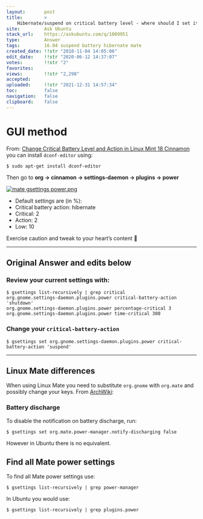 ```yaml
---
layout:       post
title:        >
    Hibernate∕suspend on critical battery level - where should I set it from MATE GUI?
site:         Ask Ubuntu
stack_url:    https://askubuntu.com/q/1089951
type:         Answer
tags:         16.04 suspend battery hibernate mate
created_date: !!str "2018-11-04 14:05:06"
edit_date:    !!str "2020-06-12 14:37:07"
votes:        !!str "2"
favorites:    
views:        !!str "2,298"
accepted:     
uploaded:     !!str "2021-12-31 14:57:34"
toc:          false
navigation:   false
clipboard:    false
---
```


# GUI method

From: [Change Critical Battery Level and Action in Linux Mint 18 Cinnamon][1]
you can install `dconf-editor` using:

``` 
$ sudo apt-get install dconf-editor

```

Then go to **org -> cinnamon -> settings-daemon -> plugins -> power**

[![mate gsettings power.png][2]][2]

- Default settings are (in %):
- Critical battery action: hibernate
- Critical: 2
- Action: 2
- Low: 10

Exercise caution and tweak to your heart’s content 🙂

----------


## Original Answer and edits below

### Review your current settings with:

``` 
$ gsettings list-recursively | grep critical
org.gnome.settings-daemon.plugins.power critical-battery-action 'shutdown'
org.gnome.settings-daemon.plugins.power percentage-critical 3
org.gnome.settings-daemon.plugins.power time-critical 300

```

### Change your `critical-battery-action`

``` 
$ gsettings set org.gnome.settings-daemon.plugins.power critical-battery-action 'suspend'

```


----------


## Linux Mate differences

When using Linux Mate you need to substitute `org.gnome` with `org.mate` and possibly change your keys. From [ArchWiki][3]: 

### Battery discharge

To disable the notification on battery discharge, run:

``` 
$ gsettings set org.mate.power-manager.notify-discharging false

```

However in Ubuntu there is no equivalent.

## Find all Mate power settings

To find all Mate power settings use:

``` 
$ gsettings list-recursively | grep power-manager

```

In Ubuntu you would use:

``` 
$ gsettings list-recursively | grep plugins.power

```


  [1]: http://www.putdispenserhere.com/change-critical-battery-level-action-linux-mint-18-cinnamon/
  [2]: https://i.stack.imgur.com/3hykc.png
  [3]: https://wiki.archlinux.org/index.php/MATE
